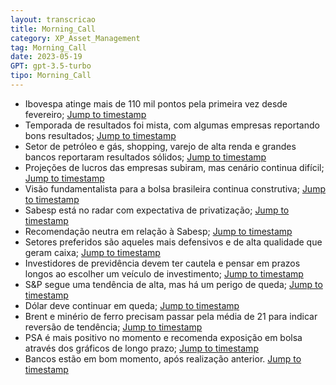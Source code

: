```yaml
---
layout: transcricao
title: Morning_Call
category: XP_Asset_Management
tag: Morning_Call
date: 2023-05-19
GPT: gpt-3.5-turbo
tipo: Morning_Call
---
```



<script src="https://www.youtube.com/iframe_api"></script>
<script>
let player;

function onYouTubeIframeAPIReady() {
    player = new YT.Player('youtubeVideo', {
        height: '390',
        width: '640',
        videoId: 'AlVFqom0glk',
    });
}

function jumpToTimestamp(secs) {
    let timestamp = secs; // Set the desired timestamp in seconds
    player.seekTo(timestamp);
}
</script>
- Ibovespa atinge mais de 110 mil pontos pela primeira vez desde fevereiro;
<a href="#" onclick="jumpToTimestamp(1286)">Jump to timestamp</a>
- Temporada de resultados foi mista, com algumas empresas reportando bons resultados;
<a href="#" onclick="jumpToTimestamp(259)">Jump to timestamp</a>
- Setor de petróleo e gás, shopping, varejo de alta renda e grandes bancos reportaram resultados sólidos;
<a href="#" onclick="jumpToTimestamp(259)">Jump to timestamp</a>
- Projeções de lucros das empresas subiram, mas cenário continua difícil;
<a href="#" onclick="jumpToTimestamp(314)">Jump to timestamp</a>
- Visão fundamentalista para a bolsa brasileira continua construtiva;
<a href="#" onclick="jumpToTimestamp(314)">Jump to timestamp</a>
- Sabesp está no radar com expectativa de privatização;
<a href="#" onclick="jumpToTimestamp(476)">Jump to timestamp</a>
- Recomendação neutra em relação à Sabesp;
<a href="#" onclick="jumpToTimestamp(476)">Jump to timestamp</a>
- Setores preferidos são aqueles mais defensivos e de alta qualidade que geram caixa;
<a href="#" onclick="jumpToTimestamp(815)">Jump to timestamp</a>
- Investidores de previdência devem ter cautela e pensar em prazos longos ao escolher um veículo de investimento;
<a href="#" onclick="jumpToTimestamp(1046)">Jump to timestamp</a>
- S&P segue uma tendência de alta, mas há um perigo de queda;
<a href="#" onclick="jumpToTimestamp(86)">Jump to timestamp</a>
- Dólar deve continuar em queda;
<a href="#" onclick="jumpToTimestamp(1401)">Jump to timestamp</a>
- Brent e minério de ferro precisam passar pela média de 21 para indicar reversão de tendência;
<a href="#" onclick="jumpToTimestamp(1461)">Jump to timestamp</a>
- PSA é mais positivo no momento e recomenda exposição em bolsa através dos gráficos de longo prazo;
<a href="#" onclick="jumpToTimestamp(1518)">Jump to timestamp</a>
- Bancos estão em bom momento, após realização anterior.
<a href="#" onclick="jumpToTimestamp(314)">Jump to timestamp</a>
<div id="youtubeVideo"></div>